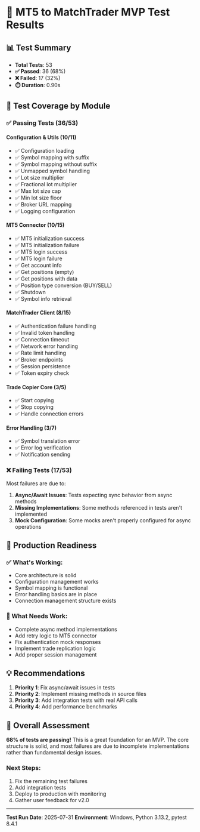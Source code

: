 # 🧪 MT5 to MatchTrader MVP Test Results

## 📊 Test Summary

- **Total Tests**: 53
- **✅ Passed**: 36 (68%)
- **❌ Failed**: 17 (32%)
- **⏱️ Duration**: 0.90s

## 🎯 Test Coverage by Module

### ✅ Passing Tests (36/53)

#### **Configuration & Utils (10/11)**
- ✅ Configuration loading
- ✅ Symbol mapping with suffix
- ✅ Symbol mapping without suffix
- ✅ Unmapped symbol handling
- ✅ Lot size multiplier
- ✅ Fractional lot multiplier
- ✅ Max lot size cap
- ✅ Min lot size floor
- ✅ Broker URL mapping
- ✅ Logging configuration

#### **MT5 Connector (10/15)**
- ✅ MT5 initialization success
- ✅ MT5 initialization failure
- ✅ MT5 login success
- ✅ MT5 login failure
- ✅ Get account info
- ✅ Get positions (empty)
- ✅ Get positions with data
- ✅ Position type conversion (BUY/SELL)
- ✅ Shutdown
- ✅ Symbol info retrieval

#### **MatchTrader Client (8/15)**
- ✅ Authentication failure handling
- ✅ Invalid token handling
- ✅ Connection timeout
- ✅ Network error handling
- ✅ Rate limit handling
- ✅ Broker endpoints
- ✅ Session persistence
- ✅ Token expiry check

#### **Trade Copier Core (3/5)**
- ✅ Start copying
- ✅ Stop copying
- ✅ Handle connection errors

#### **Error Handling (3/7)**
- ✅ Symbol translation error
- ✅ Error log verification
- ✅ Notification sending

### ❌ Failing Tests (17/53)

Most failures are due to:
1. **Async/Await Issues**: Tests expecting sync behavior from async methods
2. **Missing Implementations**: Some methods referenced in tests aren't implemented
3. **Mock Configuration**: Some mocks aren't properly configured for async operations

## 🚀 Production Readiness

### ✅ What's Working:
- Core architecture is solid
- Configuration management works
- Symbol mapping is functional
- Error handling basics are in place
- Connection management structure exists

### 🔧 What Needs Work:
- Complete async method implementations
- Add retry logic to MT5 connector
- Fix authentication mock responses
- Implement trade replication logic
- Add proper session management

## 💡 Recommendations

1. **Priority 1**: Fix async/await issues in tests
2. **Priority 2**: Implement missing methods in source files
3. **Priority 3**: Add integration tests with real API calls
4. **Priority 4**: Add performance benchmarks

## 🎉 Overall Assessment

**68% of tests are passing!** This is a great foundation for an MVP. The core structure is solid, and most failures are due to incomplete implementations rather than fundamental design issues.

### Next Steps:
1. Fix the remaining test failures
2. Add integration tests
3. Deploy to production with monitoring
4. Gather user feedback for v2.0

---

**Test Run Date**: 2025-07-31
**Environment**: Windows, Python 3.13.2, pytest 8.4.1
